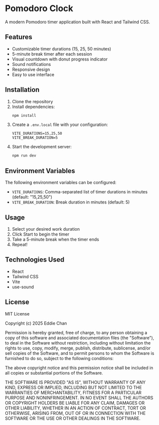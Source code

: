 # Pomodoro Clock

A modern Pomodoro timer application built with React and Tailwind CSS.

## Features

- Customizable timer durations (15, 25, 50 minutes)
- 5-minute break timer after each session
- Visual countdown with donut progress indicator
- Sound notifications
- Responsive design
- Easy to use interface

## Installation

1. Clone the repository
2. Install dependencies:
   ```bash
   npm install
   ```
3. Create a `.env.local` file with your configuration:
   ```env
   VITE_DURATIONS=15,25,50
   VITE_BREAK_DURATION=5
   ```
4. Start the development server:
   ```bash
   npm run dev
   ```

## Environment Variables

The following environment variables can be configured:

- `VITE_DURATIONS`: Comma-separated list of timer durations in minutes (default: "15,25,50")
- `VITE_BREAK_DURATION`: Break duration in minutes (default: 5)

## Usage

1. Select your desired work duration
2. Click Start to begin the timer
3. Take a 5-minute break when the timer ends
4. Repeat!

## Technologies Used

- React
- Tailwind CSS
- Vite
- use-sound

## License

MIT License

Copyright (c) 2025 Eddie Chan

Permission is hereby granted, free of charge, to any person obtaining a copy
of this software and associated documentation files (the "Software"), to deal
in the Software without restriction, including without limitation the rights
to use, copy, modify, merge, publish, distribute, sublicense, and/or sell
copies of the Software, and to permit persons to whom the Software is
furnished to do so, subject to the following conditions:

The above copyright notice and this permission notice shall be included in all
copies or substantial portions of the Software.

THE SOFTWARE IS PROVIDED "AS IS", WITHOUT WARRANTY OF ANY KIND, EXPRESS OR
IMPLIED, INCLUDING BUT NOT LIMITED TO THE WARRANTIES OF MERCHANTABILITY,
FITNESS FOR A PARTICULAR PURPOSE AND NONINFRINGEMENT. IN NO EVENT SHALL THE
AUTHORS OR COPYRIGHT HOLDERS BE LIABLE FOR ANY CLAIM, DAMAGES OR OTHER
LIABILITY, WHETHER IN AN ACTION OF CONTRACT, TORT OR OTHERWISE, ARISING FROM,
OUT OF OR IN CONNECTION WITH THE SOFTWARE OR THE USE OR OTHER DEALINGS IN THE
SOFTWARE.
